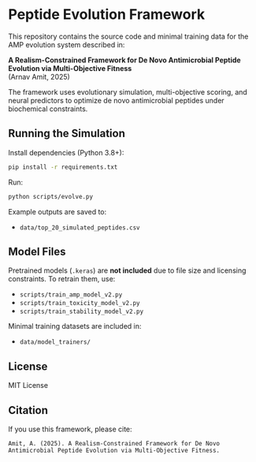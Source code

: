 # Peptide Evolution Framework

This repository contains the source code and minimal training data for the AMP evolution system described in:

**A Realism-Constrained Framework for De Novo Antimicrobial Peptide Evolution via Multi-Objective Fitness**  
(Arnav Amit, 2025)

The framework uses evolutionary simulation, multi-objective scoring, and neural predictors to optimize de novo antimicrobial peptides under biochemical constraints.

## Running the Simulation

Install dependencies (Python 3.8+):

```bash
pip install -r requirements.txt
```

Run:

```bash
python scripts/evolve.py
```

Example outputs are saved to:

- `data/top_20_simulated_peptides.csv`

## Model Files

Pretrained models (`.keras`) are **not included** due to file size and licensing constraints. To retrain them, use:

- `scripts/train_amp_model_v2.py`
- `scripts/train_toxicity_model_v2.py`
- `scripts/train_stability_model_v2.py`

Minimal training datasets are included in:

- `data/model_trainers/`

## License

MIT License

## Citation

If you use this framework, please cite:

```
Amit, A. (2025). A Realism-Constrained Framework for De Novo Antimicrobial Peptide Evolution via Multi-Objective Fitness.
```
